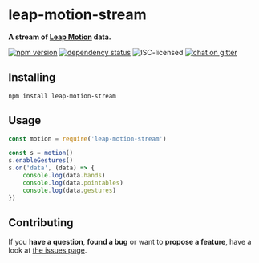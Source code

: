 # leap-motion-stream

**A stream of [Leap Motion](https://www.leapmotion.com/) data.**

[![npm version](https://img.shields.io/npm/v/leap-motion-stream.svg)](https://www.npmjs.com/package/leap-motion-stream)
[![dependency status](https://img.shields.io/david/derhuerst/leap-motion-stream.svg)](https://david-dm.org/derhuerst/leap-motion-stream)
![ISC-licensed](https://img.shields.io/github/license/derhuerst/leap-motion-stream.svg)
[![chat on gitter](https://badges.gitter.im/derhuerst.svg)](https://gitter.im/derhuerst)


## Installing

```shell
npm install leap-motion-stream
```


## Usage

```js
const motion = require('leap-motion-stream')

const s = motion()
s.enableGestures()
s.on('data', (data) => {
	console.log(data.hands)
	console.log(data.pointables)
	console.log(data.gestures)
})
```


## Contributing

If you **have a question**, **found a bug** or want to **propose a feature**, have a look at [the issues page](https://github.com/derhuerst/location/issues).
